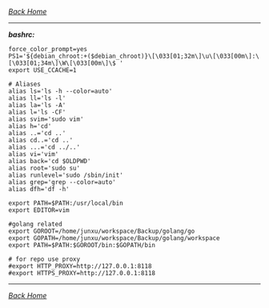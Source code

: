 _*[Back Home](https://bluefalconjun.github.io)*_  
***  


_**bashrc:**_  

    force_color_prompt=yes
    PS1='${debian_chroot:+($debian_chroot)}\[\033[01;32m\]\u\[\033[00m\]:\[\033[01;34m\]\W\[\033[00m\]\$ '    
    export USE_CCACHE=1

    # Aliases
    alias ls='ls -h --color=auto'
    alias ll='ls -l'
    alias la='ls -A'
    alias l='ls -CF'
    alias svim='sudo vim'
    alias h='cd'
    alias ..='cd ..'
    alias cd..='cd ..'
    alias ...='cd ../..'
    alias vi='vim'
    alias back='cd $OLDPWD'
    alias root='sudo su'
    alias runlevel='sudo /sbin/init'
    alias grep='grep --color=auto'
    alias dfh='df -h'

    export PATH=$PATH:/usr/local/bin
    export EDITOR=vim

    #golang related
    export GOROOT=/home/junxu/workspace/Backup/golang/go
    export GOPATH=/home/junxu/workspace/Backup/golang/workspace
    export PATH=$PATH:$GOROOT/bin:$GOPATH/bin

    # for repo use proxy
    #export HTTP_PROXY=http://127.0.0.1:8118
    #export HTTPS_PROXY=http://127.0.0.1:8118



***  
_*[Back Home](https://bluefalconjun.github.io)*_  

